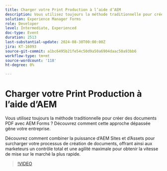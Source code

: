 ```yaml
---
title: Charger votre Print Production à l’aide d’AEM
description: Vous utilisez toujours la méthode traditionnelle pour créer des documents PDF avec AEM Forms ? Découvrez comment cette approche dépassée gêne votre entreprise. Découvrez comment combiner la puissance d’AEM Sites et d’Assets pour surcharger votre processus de création de documents, offrant ainsi aux marketeurs un contrôle total et une agilité maximale pour obtenir la vitesse de mise sur le marché la plus rapide.
solution: Experience Manager Forms
role: Developer
level: Intermediate, Experienced
doc-type: Event
duration: 2513
last-substantial-update: 2024-08-30T00:00:00Z
jira: KT-16093
source-git-commit: a1bc6495b21fe54c50d9a50a6904daac50a93bb6
workflow-type: tm+mt
source-wordcount: '118'
ht-degree: 0%

---
```



# Charger votre Print Production à l’aide d’AEM

Vous utilisez toujours la méthode traditionnelle pour créer des documents PDF avec AEM Forms ? Découvrez comment cette approche dépassée gêne votre entreprise.

Découvrez comment combiner la puissance d’AEM Sites et d’Assets pour surcharger votre processus de création de documents, offrant ainsi aux marketeurs un contrôle total et une agilité maximale pour obtenir la vitesse de mise sur le marché la plus rapide.

>[!VIDEO](https://video.tv.adobe.com/v/3433166/?learn=on)
